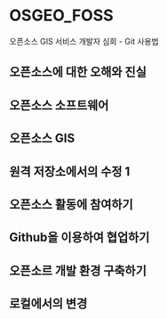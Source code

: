 # OSGEO_FOSS
오픈소스 GIS 서비스 개발자 심회 - Git 사용법
## 오픈소스에 대한 오해와 진실

## 오픈소스 소프트웨어

## 오픈소스 GIS

## 원격 저장소에서의 수정 1

## 오픈소스 활동에 참여하기

## Github을 이용하여 협업하기

## 오픈소르 개발 환경 구축하기

## 로컬에서의 변경